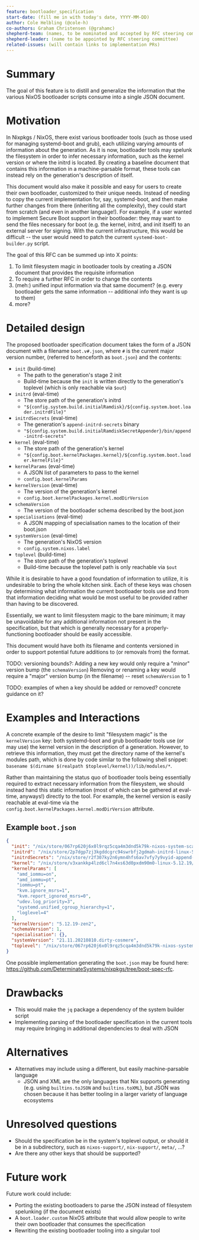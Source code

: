 ```yaml
---
feature: bootloader_specification
start-date: (fill me in with today's date, YYYY-MM-DD)
author: Cole Helbling (@cole-h)
co-authors: Graham Christensen (@grahamc)
shepherd-team: (names, to be nominated and accepted by RFC steering committee)
shepherd-leader: (name to be appointed by RFC steering committee)
related-issues: (will contain links to implementation PRs)
---
```


# Summary
[summary]: #summary

<!-- One paragraph explanation of the feature. -->

The goal of this feature is to distill and generalize the information that the various NixOS bootloader scripts consume into a single JSON document.

# Motivation
[motivation]: #motivation

<!--
Why are we doing this? What use cases does it support? What is the expected
outcome?
-->

In Nixpkgs / NixOS, there exist various bootloader tools (such as those used for managing systemd-boot and grub), each utilizing varying amounts of information about the generation. As it is now, bootloader tools may spelunk the filesystem in order to infer necessary information, such as the kernel version or where the initrd is located. By creating a baseline document that contains this information in a machine-parsable format, these tools can instead rely on the generation's description of itself.

This document would also make it possible and easy for users to create their own bootloader, customized to their unique needs. Instead of needing to copy the current implementation for, say, systemd-boot, and then make further changes from there (inheriting all the complexity), they could start from scratch (and even in another language!). For example, if a user wanted to implement Secure Boot support in their bootloader: they may want to send the files necessary for boot (e.g. the kernel, initrd, and init itself) to an external server for signing. With the current infrastructure, this would be difficult -- the user would need to patch the current `systemd-boot-builder.py` script.

The goal of this RFC can be summed up into X points:

1. To limit filesystem magic in bootloader tools by creating a JSON document that provides the requisite information
1. To require a further RFC in order to change the contents
1. (meh:) unified input information via that same document? (e.g. every bootloader gets the same information -- additional info they want is up to them)
1. more?


# Detailed design
[design]: #detailed-design

<!--
This is the core, normative part of the RFC. Explain the design in enough
detail for somebody familiar with the ecosystem to understand, and implement.
This should get into specifics and corner-cases. Yet, this section should also
be terse, avoiding redundancy even at the cost of clarity.
-->

The proposed bootloader specification document takes the form of a JSON document with a filename `boot.v#.json`, where `#` is the current major version number, (referred to henceforth as `boot.json`) and the contents:

- `init` (build-time)
  - The path to the generation's stage 2 init
  - Build-time because the `init` is written directly to the generation's toplevel (which is only reachable via `$out`)
- `initrd` (eval-time)
  - The store path of the generation's initrd
  - `"${config.system.build.initialRamdisk}/${config.system.boot.loader.initrdFile}"`
- `initrdSecrets` (eval-time)
  - The generation's `append-initrd-secrets` binary
  - `"${config.system.build.initialRamdiskSecretAppender}/bin/append-initrd-secrets"`
- `kernel` (eval-time)
  - The store path of the generation's kernel
  - `"${config.boot.kernelPackages.kernel}/${config.system.boot.loader.kernelFile}"`
- `kernelParams` (eval-time)
  - A JSON list of parameters to pass to the kernel
  - `config.boot.kernelParams`
- `kernelVersion` (eval-time)
  - The version of the generation's kernel
  - `config.boot.kernelPackages.kernel.modDirVersion`
- `schemaVersion`
  - The version of the bootloader schema described by the boot.json
- `specialisations` (eval-time)
  - A JSON mapping of specialisation names to the location of their boot.json
- `systemVersion` (eval-time)
  - The generation's NixOS version
  - `config.system.nixos.label`
- `toplevel` (build-time)
  - The store path of the generation's toplevel
  - Build-time because the toplevel path is only reachable via `$out`

While it is desirable to have a good foundation of information to utilize, it is undesirable to bring the whole kitchen sink. Each of these keys was chosen by determining what information the current bootloader tools use and from that information deciding what would be most useful to be provided rather than having to be discovered.

Essentially, we want to limit filesystem magic to the bare minimum; it may be unavoidable for any additional information not present in the specification, but that which is generally necessary for a properly-functioning bootloader should be easily accessible.

This document would have both its filename and contents versioned in order to support potential future additions to (or removals from) the format.

TODO: versioning bounds?:
Adding a new key would only require a "minor" version bump (the `schemaVersion`)
Removing or renaming a key would require a "major" version bump (in the filename) -- reset `schemaVersion` to 1

TODO: examples of when a key should be added or removed? concrete guidance on it?


# Examples and Interactions
[examples-and-interactions]: #examples-and-interactions

<!--
This section illustrates the detailed design. This section should clarify all
confusion the reader has from the previous sections. It is especially important
to counterbalance the desired terseness of the detailed design; if you feel
your detailed design is rudely short, consider making this section longer
instead.
-->

A concrete example of the desire to limit "filesystem magic" is the `kernelVersion` key: both systemd-boot and grub bootloader tools use (or may use) the kernel version in the description of a generation. However, to retrieve this information, they must get the directory name of the kernel's modules path, which is done by code similar to the following shell snippet: `basename $(dirname $(realpath $toplevel/kernel))/lib/modules/*`.

Rather than maintaining the status quo of bootloader tools being essentially required to extract necessary information from the filesystem, we should instead hand this static information (most of which can be gathered at eval-time, anyways!) directly to the tool. For example, the kernel version is easily reachable at eval-time via the `config.boot.kernelPackages.kernel.modDirVersion` attribute.

## Example `boot.json`

```json
{
  "init": "/nix/store/067rp620j6x0l9rqz5cqa4m3dnd5k79k-nixos-system-scadrial-21.11.20210810.dirty-cosmere/init",
  "initrd": "/nix/store/2p7dgp7zj3kgddcgrc94swrbfj2gdmah-initrd-linux-5.12.19/initrd",
  "initrdSecrets": "/nix/store/r2f307ky2n6ymn4hfs6av7vfy7y9vyid-append-initrd-secrets/bin/append-initrd-secrets",
  "kernel": "/nix/store/v3xankkp4lzd6cl7n4xs63d0pxdm90m0-linux-5.12.19/bzImage",
  "kernelParams": [
    "amd_iommu=on",
    "amd_iommu=pt",
    "iommu=pt",
    "kvm.ignore_msrs=1",
    "kvm.report_ignored_msrs=0",
    "udev.log_priority=3",
    "systemd.unified_cgroup_hierarchy=1",
    "loglevel=4"
  ],
  "kernelVersion": "5.12.19-zen2",
  "schemaVersion": 1,
  "specialisation": {},
  "systemVersion": "21.11.20210810.dirty-cosmere",
  "toplevel": "/nix/store/067rp620j6x0l9rqz5cqa4m3dnd5k79k-nixos-system-scadrial-21.11.20210810.dirty-cosmere"
}
```

One possible implementation generating the `boot.json` may be found here: https://github.com/DeterminateSystems/nixpkgs/tree/boot-spec-rfc.

# Drawbacks
[drawbacks]: #drawbacks

<!-- Why should we *not* do this? -->

- This would make the `jq` package a dependency of the system builder script
- Implementing parsing of the bootloader specification in the current tools may require bringing in additional dependencies to deal with JSON


# Alternatives
[alternatives]: #alternatives

<!--
What other designs have been considered? What is the impact of not doing this?
-->

- Alternatives may include using a different, but easily machine-parsable language
  - JSON and XML are the only languages that Nix supports generating (e.g. using `builtins.toJSON` and `builtins.toXML`), but JSON was chosen because it has better tooling in a larger variety of language ecosystems


# Unresolved questions
[unresolved]: #unresolved-questions

<!-- What parts of the design are still TBD or unknowns? -->

- Should the specification be in the system's toplevel output, or should it be in a subdirectory, such as `nixos-support/`, `nix-support/`, `meta/`, ...?
- Are there any other keys that should be supported?


# Future work
[future]: #future-work

<!--
What future work, if any, would be implied or impacted by this feature
without being directly part of the work?
-->

Future work could include:
- Porting the existing bootloaders to parse the JSON instead of filesystem spelunking (if the document exists)
- A `boot.loader.custom` NixOS attribute that would allow people to write their own bootloader that consumes the specification
- Rewriting the existing bootloader tooling into a singular tool